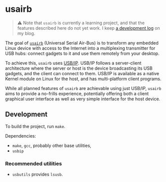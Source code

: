 # usairb

> :warning: Note that `usairb` is currently a learning project, and that the
> features described here do not yet work. I keep [a development log][devlog]
> on my blog.

[devlog]: https://fnune.com/devlog/usairb/2022/02/05/listening-to-devices-with-libudev-usairb-devlog-1/

The goal of [`usairb`][usairb-repo] (Universal Serial Air-Bus) is to transform
any embedded Linux device with access to the Internet into a multiplexing
transmitter for USB hubs: connect gadgets to it and use them remotely from your
desktop.

To achieve this, `usairb` uses [USB/IP][usbip]. USB/IP follows a server-client
architecture where the server or host is the device broadcasting its USB
gadgets, and the client can connect to them. USB/IP is available as a native
Kernel module on Linux for the host, and has multi-platform client programs.

While all planned features of `usairb` are achievable using just USB/IP,
`usairb` aims to provide a no-frills experience, potentially offering both a
client graphical user interface as well as very simple interface for the host
device.

[usairb-repo]: https://github.com/fnune/usairb
[usbip]: https://wiki.archlinux.org/title/USB/IP

## Development

To build the project, run `make`.

Dependencies:

- `make`, `gcc`, probably other base utilities,
- `usbip`

### Recommended utilities

- `usbutils` provides `lsusb`.
